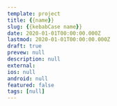 ```yaml
---
template: project
title: {{name}}
slug: {{kebabCase name}}
date: 2020-01-01T00:00:00.000Z
lastmod: 2020-01-01T00:00:00.000Z
draft: true
prevew: null
description: null
external:
ios: null
android: null
featured: false
tags: [null]
---
```

